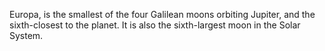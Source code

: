 Europa, is the smallest of the four Galilean moons orbiting Jupiter, and the sixth-closest to the planet. It is also the sixth-largest moon in the Solar System.
